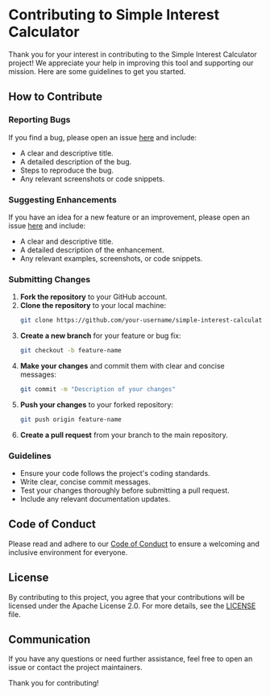 # Contributing to Simple Interest Calculator

Thank you for your interest in contributing to the Simple Interest Calculator project! We appreciate your help in improving this tool and supporting our mission. Here are some guidelines to get you started.

## How to Contribute

### Reporting Bugs

If you find a bug, please open an issue [here](https://github.com/Al-tff/simple-interest-calculator/issues) and include:

- A clear and descriptive title.
- A detailed description of the bug.
- Steps to reproduce the bug.
- Any relevant screenshots or code snippets.

### Suggesting Enhancements

If you have an idea for a new feature or an improvement, please open an issue [here](https://github.com/Al-tff/simple-interest-calculator/issues) and include:

- A clear and descriptive title.
- A detailed description of the enhancement.
- Any relevant examples, screenshots, or code snippets.

### Submitting Changes

1. **Fork the repository** to your GitHub account.
2. **Clone the repository** to your local machine:
    ```sh
    git clone https://github.com/your-username/simple-interest-calculator.git
    ```
3. **Create a new branch** for your feature or bug fix:
    ```sh
    git checkout -b feature-name
    ```
4. **Make your changes** and commit them with clear and concise messages:
    ```sh
    git commit -m "Description of your changes"
    ```
5. **Push your changes** to your forked repository:
    ```sh
    git push origin feature-name
    ```
6. **Create a pull request** from your branch to the main repository.

### Guidelines

- Ensure your code follows the project's coding standards.
- Write clear, concise commit messages.
- Test your changes thoroughly before submitting a pull request.
- Include any relevant documentation updates.

## Code of Conduct

Please read and adhere to our [Code of Conduct](CODE_OF_CONDUCT.md) to ensure a welcoming and inclusive environment for everyone.

## License

By contributing to this project, you agree that your contributions will be licensed under the Apache License 2.0. For more details, see the [LICENSE](LICENSE) file.

## Communication

If you have any questions or need further assistance, feel free to open an issue or contact the project maintainers.

Thank you for contributing!
